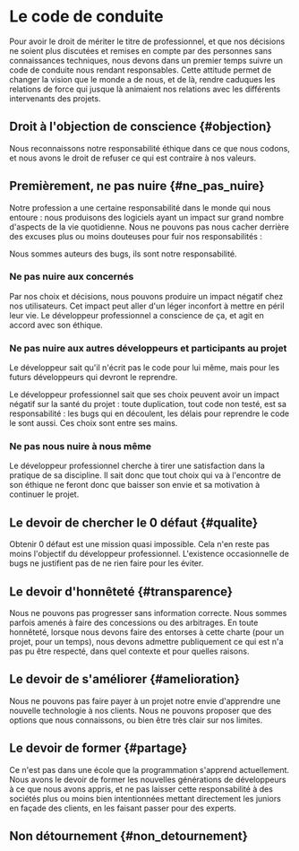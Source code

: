 # Le code de conduite

Pour avoir le droit de mériter le titre de professionnel, et que nos décisions ne soient plus discutées et remises en compte par des personnes sans connaissances techniques, nous devons dans un premier temps suivre un code de conduite nous rendant responsables.
Cette attitude permet de changer la vision que le monde a de nous, et de là, rendre caduques les relations de force qui jusque là animaient nos relations avec les différents intervenants des projets.

## Droit à l'objection de conscience {#objection}

Nous reconnaissons notre responsabilité éthique dans ce que nous codons, et nous avons le droit de refuser ce qui est contraire à nos valeurs.


## Premièrement, ne pas nuire {#ne_pas_nuire}

Notre profession a une certaine responsabilité dans le monde qui nous entoure : nous produisons des logiciels ayant un impact sur grand nombre d'aspects de la vie quotidienne.
Nous ne pouvons pas nous cacher derrière des excuses plus ou moins douteuses pour fuir nos responsabilités :

Nous sommes auteurs des bugs, ils sont notre responsabilité.

### Ne pas nuire aux concernés

Par nos choix et décisions, nous pouvons produire un impact négatif chez nos utilisateurs. Cet impact peut aller d'un léger inconfort à mettre en péril leur vie. Le développeur professionnel a conscience de ça, et agit en accord avec son éthique.

### Ne pas nuire aux autres développeurs et participants au projet

Le développeur sait qu'il n'écrit pas le code pour lui même, mais pour les futurs développeurs qui devront le reprendre.

Le développeur professionnel sait que ses choix peuvent avoir un impact négatif sur la santé du projet : toute duplication, tout code non testé, est sa responsabilité : les bugs qui en découlent, les délais pour reprendre le code le sont aussi. Ces choix sont entre ses mains.

### Ne pas nous nuire à nous même

Le développeur professionnel cherche à tirer une satisfaction dans la pratique de sa discipline. Il sait donc que tout choix qui va à l'encontre de son éthique ne feront donc que baisser son envie et sa motivation à continuer le projet.

## Le devoir de chercher le 0 défaut {#qualite}

Obtenir 0 défaut est une mission quasi impossible. Cela n'en reste pas moins l'objectif du développeur professionnel. L'existence occasionnelle de bugs ne justifient pas de ne rien faire pour les éviter.

## Le devoir d'honnêteté {#transparence}

Nous ne pouvons pas progresser sans information correcte.
Nous sommes parfois amenés à faire des concessions ou des arbitrages.
En toute honnêteté, lorsque nous devons faire des entorses à cette charte (pour un projet, pour un temps),
nous devons admettre publiquement ce qui est n'a pas pu être respecté, dans quel contexte et pour quelles raisons.

## Le devoir de s'améliorer {#amelioration}

Nous ne pouvons pas faire payer à un projet notre envie d'apprendre une nouvelle technologie à nos clients. Nous ne pouvons proposer que des options que nous connaissons, ou bien être très clair sur nos limites.

## Le devoir de former {#partage}

Ce n'est pas dans une école que la programmation s'apprend actuellement. Nous avons le devoir de former les nouvelles générations de développeurs à ce que nous avons appris, et ne pas laisser cette responsabilité à des sociétés plus ou moins bien intentionnées mettant directement les juniors en façade des clients, en les faisant passer pour des experts.

## Non détournement {#non_detournement}
